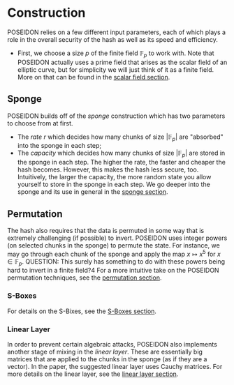 # Construction

POSEIDON relies on a few different input parameters, each of which plays a role in the overall security of the hash as well as its speed and efficiency.
- First, we choose a size $p$ of the finite field $\mathbb{F}_p$ to work with.
Note that POSEIDON actually uses a prime field that arises as the scalar field of an elliptic curve, but for simplicity we will just think of it as a finite field. More on that can be found in the [scalar field section](poseidon/scalar_field.md).

## Sponge
POSEIDON builds off of the *sponge* construction which has two parameters to choose from at first.
- The *rate* $r$ which decides how many chunks of size $|\mathbb{F}_p|$ are "absorbed" into the sponge in each step;
- The *capacity* which decides how many chunks of size $|\mathbb{F}_p|$ are stored in the sponge in each step.
The higher the rate, the faster and cheaper the hash becomes. 
However, this makes the hash less secure, too.
Intuitively, the larger the capacity, the more random state you allow yourself to store in the sponge in each step. 
We go deeper into the sponge and its use in general in the [sponge section](poseidon/sponge.md).

## Permutation
The hash also requires that the data is permuted in some way that is extremely challenging (if possible) to invert.
POSEIDON uses integer powers (on selected chunks in the sponge) to permute the state. 
For instance, we may go through each chunk of the sponge and apply the map $x \mapsto x^5$ for $x\in \mathbb{F}_p$.
QUESTION: This surely has something to do with these powers being hard to invert in a finite field?4
For a more intuitive take on the POSEIDON permutation techniques, see the [permutation section](poseidon/permutation.md).

### S-Boxes
For details on the S-Bixes, see the [S-Boxes section](poseidon/s-boxes.md).

### Linear Layer
In order to prevent certain algebraic attacks, POSEIDON also implements another stage of mixing in the *linear layer*. 
These are essentially big matrices that are applied to the chunks in the sponge (as if they are a vector).
In the paper, the suggested linear layer uses Cauchy matrices.
For more details on the linear layer, see the [linear layer section](poseidon/linear_layer.md).

